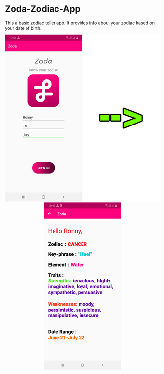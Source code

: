 # Zoda-Zodiac-App

This a basic zodiac teller app.
It provides info about your zodiac based on your date of birth.

<p align="center">
  <img src="https://github.com/deytulsi18/Zoda-Zodiac-App/blob/master/app/src/main/res/drawable/Screenshot1.jpg" width="250" title="sc1">
  <img src="https://github.com/deytulsi18/Zoda-Zodiac-App/blob/master/app/src/main/res/drawable/Screenshot_mid.jpg" width="250" title="sc_mid">
  <img src="https://github.com/deytulsi18/Zoda-Zodiac-App/blob/master/app/src/main/res/drawable/Screenshot2.jpg" width="250" title="sc2">
</p>
